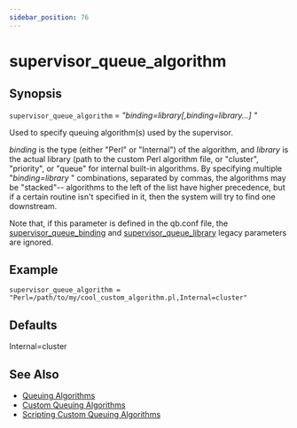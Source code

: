 ```yaml
---
sidebar_position: 76
---
```


# supervisor_queue_algorithm

## Synopsis

`supervisor_queue_algorithm` = _"binding=library[,binding=library...] "_

Used to specify queuing algorithm(s) used by the supervisor.

_binding_ is the type (either "Perl" or "Internal") of the algorithm, and
_library_ is the actual library (path to the custom Perl algorithm file, or
"cluster", "priority", or "queue" for internal built-in algorithms. By
specifying multiple "_binding=library_ " combinations, separated by commas,
the algorithms may be "stacked"\-- algorithms to the left of the list have
higher precedence, but if a certain routine isn't specified in it, then the
system will try to find one downstream.

Note that, if this parameter is defined in the qb.conf file, the
[supervisor_queue_binding](./supervisor_queue_binding) and
[supervisor_queue_library](./supervisor_queue_library) legacy
parameters are ignored.

## Example

```
supervisor_queue_algorithm = "Perl=/path/to/my/cool_custom_algorithm.pl,Internal=cluster"
```

## Defaults

Internal=cluster

## See Also

* [Queuing Algorithms](/custom-queuing-algorithms)  
* [Custom Queuing Algorithms](/custom-queuing-algorithms)
* [Scripting Custom Queuing Algorithms](/scripting-custom-queuing-algorithms)

